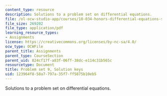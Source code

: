 ```yaml
---
content_type: resource
description: Solutions to a problem set on differential equations.
file: /ol-ocw-studio-app/courses/18-034-honors-differential-equations-spring-2009/123964f858a7797a35f7ff5875b10eb5_MIT18_034s09_sol_pset09.pdf
file_size: 269202
file_type: application/pdf
learning_resource_types:
- Assignments
license: https://creativecommons.org/licenses/by-nc-sa/4.0/
ocw_type: OCWFile
parent_title: Assignments
parent_type: CourseSection
parent_uid: 824cf17f-a83f-06ff-38dc-e114c31b565c
resourcetype: Document
title: Problem set 9, Solution keys
uid: 123964f8-58a7-797a-35f7-ff5875b10eb5
---
```

Solutions to a problem set on differential equations.